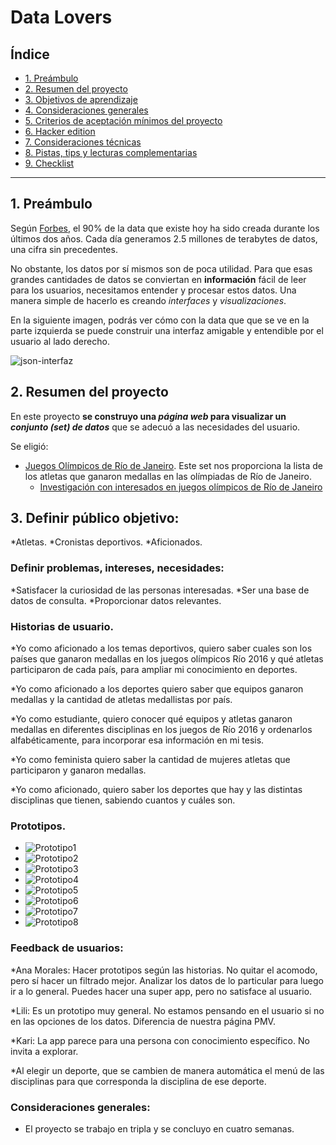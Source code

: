 # Data Lovers

## Índice

* [1. Preámbulo](#1-preámbulo)
* [2. Resumen del proyecto](#2-resumen-del-proyecto)
* [3. Objetivos de aprendizaje](#3-objetivos-de-aprendizaje)
* [4. Consideraciones generales](#4-consideraciones-generales)
* [5. Criterios de aceptación mínimos del proyecto](#5-criterios-de-aceptación-mínimos-del-proyecto)
* [6. Hacker edition](#6-hacker-edition)
* [7. Consideraciones técnicas](#7-consideraciones-técnicas)
* [8. Pistas, tips y lecturas complementarias](#8-pistas-tips-y-lecturas-complementarias)
* [9. Checklist](#9-checklist)

***

## 1. Preámbulo

Según [Forbes](https://www.forbes.com/sites/bernardmarr/2018/05/21/how-much-data-do-we-create-every-day-the-mind-blowing-stats-everyone-should-read),
el 90% de la data que existe hoy ha sido creada durante los últimos dos años.
Cada día generamos 2.5 millones de terabytes de datos, una cifra sin
precedentes.

No obstante, los datos por sí mismos son de poca utilidad. Para que esas
grandes cantidades de datos se conviertan en **información** fácil de leer para
los usuarios, necesitamos entender y procesar estos datos. Una manera simple de
hacerlo es creando _interfaces_ y _visualizaciones_.

En la siguiente imagen, podrás ver cómo con la data que que se ve en la parte
izquierda se puede construir una interfaz amigable y entendible por el usuario
al lado derecho.

![json-interfaz](https://lh4.googleusercontent.com/Tn-RPXS26pVvOTdUzRT1KVaJ-_QbFs9SpcGLxSPE43fgbHaXtFgMUInuDt7kV41DkT1j8Tt29V0LxQW7SMtC6digOIhfTXSBKdwI08wUwhD3RAqlwy0hjfmhZ2BFe91mtmCSEqysfgk)

## 2. Resumen del proyecto

En este proyecto **se construyo una _página web_ para visualizar un
_conjunto (set) de datos_** que se adecuó a las necesidades del usuario.

Se eligió:
* [Juegos Olímpicos de Río de Janeiro](src/data/athletes/athletes.json).
  Este set nos proporciona la lista de los atletas que ganaron medallas en las
  olímpiadas de Río de Janeiro.
  - [Investigación con interesados en juegos olímpicos de Río de Janeiro](/src/data/athletes/README.md)

## 3. Definir público objetivo:

*Atletas.
*Cronistas deportivos.
*Aficionados.


### Definir problemas, intereses, necesidades:

*Satisfacer la curiosidad de las personas interesadas.
*Ser una base de datos de consulta.
*Proporcionar datos relevantes.

### Historias de usuario.

*Yo como aficionado a los temas deportivos, quiero saber cuales son los países que ganaron medallas en los juegos olímpicos Río 2016 y qué atletas participaron de cada país, para ampliar mi conocimiento en deportes.
 
*Yo como aficionado a los deportes quiero saber que equipos ganaron medallas y la cantidad de atletas medallistas por país.
 
*Yo como estudiante, quiero conocer qué equipos y atletas ganaron medallas en diferentes disciplinas en los juegos de Río 2016 y ordenarlos alfabéticamente, para incorporar esa información en mi tesis.

*Yo como feminista quiero saber la cantidad de mujeres atletas que participaron y ganaron medallas.

*Yo como aficionado, quiero saber los deportes que hay y las distintas disciplinas que tienen, sabiendo cuantos y cuáles son. 



### Prototipos.

* ![Prototipo1](https://raw.githubusercontent.com/MiriamNM/CDMX010-data-lovers/master/readme.img/prototyp1.jpeg)
* ![Prototipo2](https://raw.githubusercontent.com/MiriamNM/CDMX010-data-lovers/master/readme.img/prototyp2.jpeg)
* ![Prototipo3](https://raw.githubusercontent.com/MiriamNM/CDMX010-data-lovers/master/readme.img/prototyp3.jpeg)
* ![Prototipo4](https://raw.githubusercontent.com/MiriamNM/CDMX010-data-lovers/master/readme.img/prototyp4.jpeg)
* ![Prototipo5](https://raw.githubusercontent.com/MiriamNM/CDMX010-data-lovers/master/readme.img/prototyp5.jpeg)
* ![Prototipo6](https://raw.githubusercontent.com/MiriamNM/CDMX010-data-lovers/master/readme.img/prototyp6.jpeg)
* ![Prototipo7](https://raw.githubusercontent.com/MiriamNM/CDMX010-data-lovers/master/readme.img/prototyp7.jpeg)
* ![Prototipo8](https://raw.githubusercontent.com/MiriamNM/CDMX010-data-lovers/master/readme.img/prototyp8.jpeg)

### Feedback de usuarios:
*Ana Morales:
Hacer prototipos según las historias.
No quitar el acomodo, pero sí hacer un filtrado mejor. 
Analizar los datos de lo particular para luego ir a lo general. 
Puedes hacer una super app, pero no satisface al usuario.
 
*Lili:
Es un prototipo muy general.
No estamos pensando en el usuario si no en las opciones de los datos.
Diferencia de nuestra página PMV.
 
*Kari:
La app parece para una persona con conocimiento específico.
No invita a explorar.
 
*Al elegir un deporte, que se cambien de manera automática el menú de las disciplinas para que corresponda la disciplina de ese deporte.



###  Consideraciones generales:

* El proyecto se trabajo en tripla y se concluyo en cuatro semanas.




